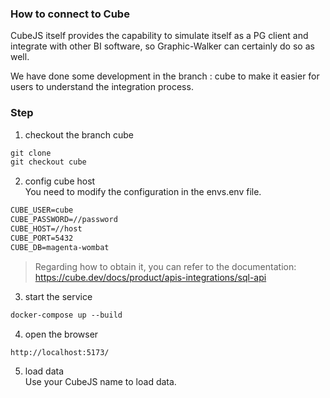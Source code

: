 

### How to connect to Cube

CubeJS itself provides the capability to simulate itself as a PG client and integrate with other BI software, so Graphic-Walker can certainly do so as well.

We have done some development in the branch : cube to make it easier for users to understand the integration process.

### Step
1. checkout the branch cube
```dockerfile
git clone 
git checkout cube
```

2. config  cube host  
    You need to modify the configuration in the envs.env file.
```dockerfile
CUBE_USER=cube
CUBE_PASSWORD=//password
CUBE_HOST=//host
CUBE_PORT=5432
CUBE_DB=magenta-wombat
```
> Regarding how to obtain it, you can refer to the documentation: https://cube.dev/docs/product/apis-integrations/sql-api

3. start the service
```dockerfile
docker-compose up --build
```

4. open the browser
```dockerfile
http://localhost:5173/
```

5. load data  
Use your CubeJS name to load data.